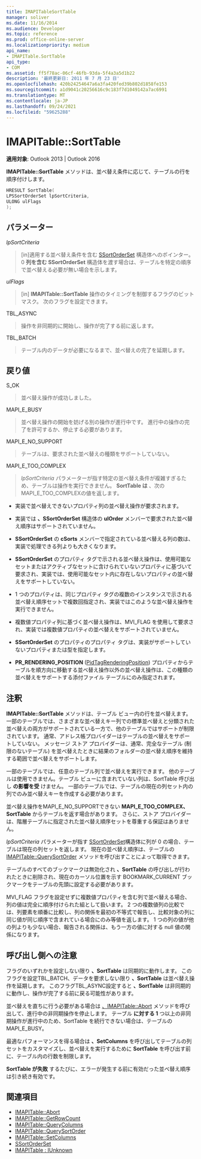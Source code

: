 ```yaml
---
title: IMAPITableSortTable
manager: soliver
ms.date: 11/16/2014
ms.audience: Developer
ms.topic: reference
ms.prod: office-online-server
ms.localizationpriority: medium
api_name:
- IMAPITable.SortTable
api_type:
- COM
ms.assetid: ff5f78ac-06cf-46fb-93da-5f4a3a5d1b22
description: '最終更新日: 2011 年 7 月 23 日'
ms.openlocfilehash: 420b24254647a6a3fa420fed39b802d1858fe153
ms.sourcegitcommit: a1d9041c20256616c9c183f7d1049142a7ac6991
ms.translationtype: MT
ms.contentlocale: ja-JP
ms.lasthandoff: 09/24/2021
ms.locfileid: "59625288"
---
```

# <a name="imapitablesorttable"></a>IMAPITable::SortTable

**適用対象**: Outlook 2013 | Outlook 2016 
  
**IMAPITable::SortTable** メソッドは、並べ替え条件に応じて、テーブルの行を順序付けします。 
  
```cpp
HRESULT SortTable(
LPSSortOrderSet lpSortCriteria,
ULONG ulFlags
);
```

## <a name="parameters"></a>パラメーター

_lpSortCriteria_
  
> [in]適用する並べ替え条件を含む [SSortOrderSet](ssortorderset.md) 構造体へのポインター。 0 **列を含む SSortOrderSet** 構造体を渡す場合は、テーブルを特定の順序で並べ替える必要が無い場合を示します。 
    
_ulFlags_
  
> [in] **IMAPITable::SortTable** 操作のタイミングを制御するフラグのビットマスク。 次のフラグを設定できます。 
    
TBL_ASYNC 
  
> 操作を非同期的に開始し、操作が完了する前に返します。
    
TBL_BATCH 
  
> テーブル内のデータが必要になるまで、並べ替えの完了を延期します。
    
## <a name="return-value"></a>戻り値

S_OK 
  
> 並べ替え操作が成功しました。
    
MAPI_E_BUSY 
  
> 並べ替え操作の開始を妨げる別の操作が進行中です。 進行中の操作の完了を許可するか、停止する必要があります。
    
MAPI_E_NO_SUPPORT 
  
> テーブルは、要求された並べ替えの種類をサポートしていない。
    
MAPI_E_TOO_COMPLEX 
  
> _lpSortCriteria_ パラメーターが指す特定の並べ替え条件が複雑すぎるため、テーブルは操作を実行できません。 **SortTable は** 、次のMAPI_E_TOO_COMPLEXの値を返します。 
    
   - 実装で並べ替えできないプロパティ列の並べ替え操作が要求されます。
    
   - 実装では **、SSortOrderSet** 構造体の **ulOrder** メンバーで要求された並べ替え順序はサポートされていません。 
    
   - **SSortOrderSet** の **cSorts** メンバーで指定されている並べ替える列の数は、実装で処理できる列よりも大きくなります。
    
   - **SSortOrderSet** のプロパティ タグで示される並べ替え操作は、使用可能なセットまたはアクティブなセットに含けられていないプロパティに基づいて要求され、実装では、使用可能なセット内に存在しないプロパティの並べ替えをサポートしていない。
    
   - 1 つのプロパティは、同じプロパティ タグの複数のインスタンスで示される並べ替え順序セットで複数回指定され、実装ではこのような並べ替え操作を実行できません。
    
   - 複数値プロパティ列に基づく並べ替え操作は、MVI_FLAG を使用して要求され、実装では複数値プロパティの並べ替えをサポートされていません。 
    
   - **SSortOrderSet** のプロパティのプロパティ タグは、実装がサポートしていないプロパティまたは型を指定します。 
    
   - **PR_RENDERING_POSITION** ([PidTagRenderingPosition](pidtagrenderingposition-canonical-property.md)) プロパティからテーブルを順方向に移動する並べ替え操作以外の並べ替え操作は、この種類の並べ替えをサポートする添付ファイル テーブルにのみ指定されます。
    
## <a name="remarks"></a>注釈

**IMAPITable::SortTable** メソッドは、テーブル ビュー内の行を並べ替えます。 一部のテーブルでは、さまざまな並べ替えキー列での標準並べ替えと分類された並べ替えの両方がサポートされている一方で、他のテーブルではサポートが制限されています。 通常、アドレス帳プロバイダーはテーブルの並べ替えをサポートしていない。 メッセージ ストア プロバイダーは、通常、完全なテーブル (制限のないテーブル) を並べ替えたときに結果のフォルダーの並べ替え順序を維持する範囲で並べ替えをサポートします。 
  
一部のテーブルでは、任意のテーブル列で並べ替えを実行できます。 他のテーブルは使用できません。テーブル ビューに含まれていない列は、SortTable 呼び出し **の影響を受** けません。 一部のテーブルでは、テーブルの現在の列セット内の列でのみ並べ替えキーを作成する必要があります。 
  
並べ替え操作をMAPI_E_NO_SUPPORTできない **MAPI_E_TOO_COMPLEX、SortTable** からテーブルを返す場合があります。 さらに、ストア プロバイダーは、階層テーブルに指定された並べ替え順序セットを尊重する保証はありません。 
  
_lpSortCriteria_ パラメーターが指す [SSortOrderSet](ssortorderset.md)構造体に列が 0 の場合、テーブルは現在の列セットを返します。 現在の並べ替え順序は、テーブルの [IMAPITable::QuerySortOrder](imapitable-querysortorder.md) メソッドを呼び出すことによって取得できます。 
  
テーブルのすべてのブックマークは無効化され **、SortTable** の呼び出しが行われたときに削除され、現在のカーソル位置を示す BOOKMARK_CURRENT ブックマークをテーブルの先頭に設定する必要があります。 
  
MVI_FLAG フラグを設定せずに複数値プロパティを含む列で並べ替える場合、列の値は完全に順序付けられた組として扱います。 2 つの複数値列の比較では、列要素を順番に比較し、列の関係を最初の不等式で報告し、比較対象の列に同じ値が同じ順序で含まれている場合にのみ等値を返します。 1 つの列の値が他の列よりも少ない場合、報告される関係は、もう一方の値に対する null 値の関係になります。
  
## <a name="notes-to-callers"></a>呼び出し側への注意

フラグのいずれかを設定しない限り **、SortTable** は同期的に動作します。 このフラグを設定TBL_BATCH、データを要求しない限り **、SortTable** は並べ替え操作を延期します。 このフラグTBL_ASYNC設定すると **、SortTable** は非同期的に動作し、操作が完了する前に戻る可能性があります。 
  
並べ替えを直ちに行う必要がある場合は [、IMAPITable::Abort](imapitable-abort.md) メソッドを呼び出して、進行中の非同期操作を停止します。 テーブル **に対する 1** つ以上の非同期操作が進行中のため、SortTable を続行できない場合は、テーブルのMAPI_E_BUSY。 
  
最適なパフォーマンスを得る場合は **、SetColumns** を呼び出してテーブルの列セットをカスタマイズし、並べ替えを実行するために **SortTable** を呼び出す前に、テーブル内の行数を制限します。 
  
**SortTable が失敗** するたびに、エラーが発生する前に有効だった並べ替え順序は引き続き有効です。 
  
## <a name="see-also"></a>関連項目

- [IMAPITable::Abort](imapitable-abort.md)
- [IMAPITable::GetRowCount](imapitable-getrowcount.md)
- [IMAPITable::QueryColumns](imapitable-querycolumns.md)
- [IMAPITable::QuerySortOrder](imapitable-querysortorder.md)
- [IMAPITable::SetColumns](imapitable-setcolumns.md)
- [SSortOrderSet](ssortorderset.md)
- [IMAPITable : IUnknown](imapitableiunknown.md)

